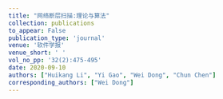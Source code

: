 ```yaml
---
title: "网络断层扫描:理论与算法"
collection: publications
to_appear: False
publication_type: 'journal'
venue: '软件学报'
venue_short: ' '
vol_no_pp: '32(2):475-495'
date: 2020-09-10
authors: ["Huikang Li", "Yi Gao", "Wei Dong", "Chun Chen"]
corresponding_authors: ["Wei Dong"]
---
```

